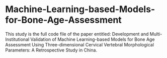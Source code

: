 # Machine-Learning-based-Models-for-Bone-Age-Assessment
This study is the full code file of the paper entitled: Development and Multi-Institutional Validation of Machine Learning-based Models for Bone Age Assessment Using Three-dimensional Cervical Vertebral Morphological Parameters: A Retrospective Study in China.
